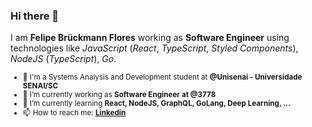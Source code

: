 ### Hi there 👋

I am **Felipe Brückmann Flores** working as **Software Engineer** using technologies like _JavaScript_ (_React_, _TypeScript_, _Styled Components_), _NodeJS_ (_TypeScript_), _Go_.󠀠

<sub>

- :school: I'm a Systems Analysis and Development student at **@Unisenai - Universidade SENAI/SC**
- 🔭 I’m currently working as **Software Engineer at @3778**
- 🌱 I’m currently learning **React, NodeJS, GraphQL, GoLang, Deep Learning, ...**
- 📫 How to reach me: **[Linkedin](https://www.linkedin.com/in/felipefloress/)**

</sub>
